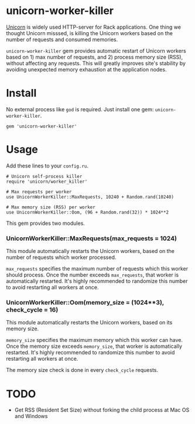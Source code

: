 # unicorn-worker-killer

[Unicorn](http://unicorn.bogomips.org/) is widely used HTTP-server for Rack applications. One thing we thought Unicorn misssed, is killing the Unicorn workers based on the number of requests and consumed memories.

`unicorn-worker-killer` gem provides automatic restart of Unicorn workers based on 1) max number of requests, and 2) process memory size (RSS), without affecting any requests. This will greatly improves site's stability by avoiding unexpected memory exhaustion at the application nodes.

# Install

No external process like `god` is required. Just install one gem: `unicorn-worker-killer`.

    gem 'unicorn-worker-killer'

# Usage

Add these lines to your `config.ru`.

    # Unicorn self-process killer
    require 'unicorn/worker_killer'
    
    # Max requests per worker
    use UnicornWorkerKiller::MaxRequests, 10240 + Random.rand(10240)
    
    # Max memory size (RSS) per worker
    use UnicornWorkerKiller::Oom, (96 + Random.rand(32)) * 1024**2

This gem provides two modules.

### UnicornWorkerKiller::MaxRequests(max_requests = 1024)

This module automatically restarts the Unicorn workers, based on the number of requests which worker processed.

`max_requests` specifies the maximum number of requests which this worker should process. Once the number exceeds `max_requests`, that worker is automatically restarted. It's highly recommended to randomize this number to avoid restarting all workers at once.

### UnicornWorkerKiller::Oom(memory_size = (1024**3), check_cycle = 16)

This module automatically restarts the Unicorn workers, based on its memory size.

`memory_size` specifies the maximum memory which this worker can have. Once the memory size exceeds `memory_size`, that worker is automatically restarted. It's highly recommended to randomize this number to avoid restarting all workers at once.

The memory size check is done in every `check_cycle` requests.

# TODO
- Get RSS (Resident Set Size) without forking the child process at Mac OS and Windows
